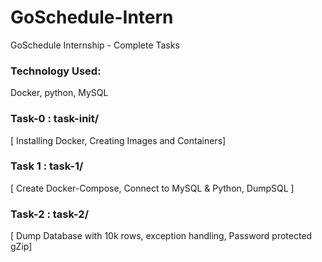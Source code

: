 # GoSchedule-Intern

GoSchedule Internship - Complete Tasks

### Technology Used: 
Docker, python, MySQL

### Task-0 : task-init/	
[ Installing Docker, Creating Images and Containers]

### Task 1 : task-1/ 	
[ Create Docker-Compose, Connect to MySQL & Python, DumpSQL ]

### Task-2 : task-2/    
[ Dump Database with  10k rows, exception handling, Password protected gZip]
